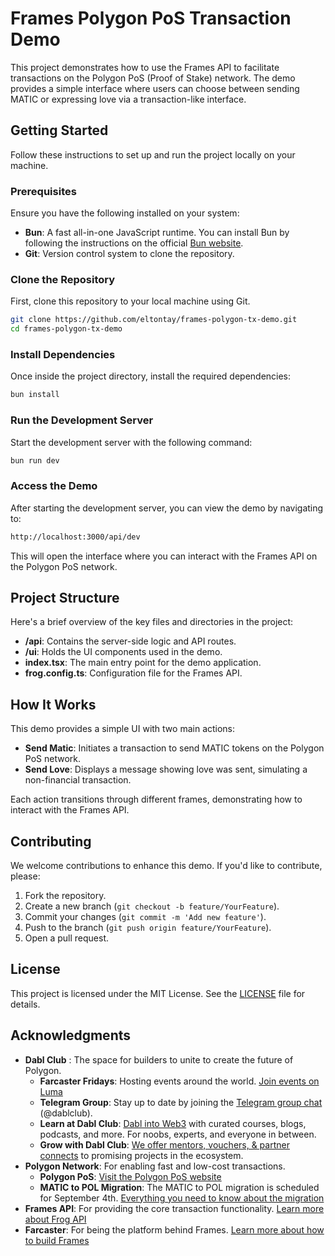 # Frames Polygon PoS Transaction Demo

This project demonstrates how to use the Frames API to facilitate transactions on the Polygon PoS (Proof of Stake) network. The demo provides a simple interface where users can choose between sending MATIC or expressing love via a transaction-like interface.

## Getting Started

Follow these instructions to set up and run the project locally on your machine.

### Prerequisites

Ensure you have the following installed on your system:

- **Bun**: A fast all-in-one JavaScript runtime. You can install Bun by following the instructions on the official [Bun website](https://bun.sh/).
- **Git**: Version control system to clone the repository.

### Clone the Repository

First, clone this repository to your local machine using Git.

```bash
git clone https://github.com/eltontay/frames-polygon-tx-demo.git
cd frames-polygon-tx-demo
```

### Install Dependencies
Once inside the project directory, install the required dependencies:

```bash
bun install
```

### Run the Development Server
Start the development server with the following command:

```bash
bun run dev
```

### Access the Demo
After starting the development server, you can view the demo by navigating to:

```bash
http://localhost:3000/api/dev
```

This will open the interface where you can interact with the Frames API on the Polygon PoS network.

## Project Structure

Here's a brief overview of the key files and directories in the project:

- **/api**: Contains the server-side logic and API routes.
- **/ui**: Holds the UI components used in the demo.
- **index.tsx**: The main entry point for the demo application.
- **frog.config.ts**: Configuration file for the Frames API.

## How It Works

This demo provides a simple UI with two main actions:

- **Send Matic**: Initiates a transaction to send MATIC tokens on the Polygon PoS network.
- **Send Love**: Displays a message showing love was sent, simulating a non-financial transaction.

Each action transitions through different frames, demonstrating how to interact with the Frames API.

## Contributing

We welcome contributions to enhance this demo. If you'd like to contribute, please:

1. Fork the repository.
2. Create a new branch (`git checkout -b feature/YourFeature`).
3. Commit your changes (`git commit -m 'Add new feature'`).
4. Push to the branch (`git push origin feature/YourFeature`).
5. Open a pull request.

## License

This project is licensed under the MIT License. See the [LICENSE](LICENSE) file for details.

## Acknowledgments

- **Dabl Club** : The space for builders to unite to create the future of Polygon.
  - **Farcaster Fridays**: Hosting events around the world. [Join events on Luma](https://lu.ma/DablClub)
  - **Telegram Group**: Stay up to date by joining the [Telegram group chat](https://t.me/dablclub) (@dablclub).
  - **Learn at Dabl Club**: [Dabl into Web3](https://learn.dabl.club) with curated courses, blogs, podcasts, and more. For noobs, experts, and everyone in between.
  - **Grow with Dabl Club**: [We offer mentors, vouchers, & partner connects](https://dabl.club/grow) to promising projects in the ecosystem.
- **Polygon Network**: For enabling fast and low-cost transactions.
  - **Polygon PoS**: [Visit the Polygon PoS website](https://polygon.technology/polygon-pos)
  - **MATIC to POL Migration**: The MATIC to POL migration is scheduled for September 4th. [Everything you need to know about the migration](https://polygon.technology/blog/save-the-date-matic-pol-migration-coming-september-4th-everything-you-need-to-know)
- **Frames API**: For providing the core transaction functionality. [Learn more about Frog API](https://frog.fm/)
- **Farcaster**: For being the platform behind Frames. [Learn more about how to build Frames](https://docs.farcaster.xyz/developers/frames/)

